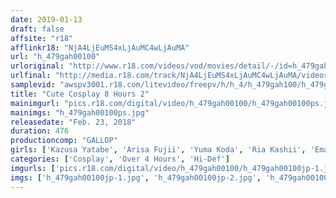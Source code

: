 ```yaml
---
date: 2019-01-13
draft: false
affsite: "r18"
afflinkr18: "NjA4LjEuMS4xLjAuMC4wLjAuMA"
url: "h_479gah00100"
urloriginal: "http://www.r18.com/videos/vod/movies/detail/-/id=h_479gah00100"
urlfinal: "http://media.r18.com/track/NjA4LjEuMS4xLjAuMC4wLjAuMA/videos/vod/movies/detail/-/id=h_479gah00100"
samplevid: "awspv3001.r18.com/litevideo/freepv/h/h_4/h_479gah100/h_479gah100_dmb_w.mp4"
title: "Cute Cosplay 8 Hours 2"
mainimgurl: "pics.r18.com/digital/video/h_479gah00100/h_479gah00100ps.jpg"
mainimgs: "h_479gah00100ps.jpg"
releasedate: "Feb. 23, 2018"
duration: 476
productioncomp: "GALLOP"
girls: ['Kazusa Yatabe', 'Arisa Fujii', 'Yuma Koda', 'Ria Kashii', 'Ema Yuina', 'Tsubasa Ayana', 'Satomi Sakai', 'Azusa Arai', 'Honoka Kato', 'Kaname Otori']
categories: ['Cosplay', 'Over 4 Hours', 'Hi-Def']
imgurls: ['pics.r18.com/digital/video/h_479gah00100/h_479gah00100jp-1.jpg', 'pics.r18.com/digital/video/h_479gah00100/h_479gah00100jp-2.jpg', 'pics.r18.com/digital/video/h_479gah00100/h_479gah00100jp-3.jpg', 'pics.r18.com/digital/video/h_479gah00100/h_479gah00100jp-4.jpg', 'pics.r18.com/digital/video/h_479gah00100/h_479gah00100jp-5.jpg', 'pics.r18.com/digital/video/h_479gah00100/h_479gah00100jp-6.jpg', 'pics.r18.com/digital/video/h_479gah00100/h_479gah00100jp-7.jpg', 'pics.r18.com/digital/video/h_479gah00100/h_479gah00100jp-8.jpg', 'pics.r18.com/digital/video/h_479gah00100/h_479gah00100jp-9.jpg', 'pics.r18.com/digital/video/h_479gah00100/h_479gah00100jp-10.jpg', 'pics.r18.com/digital/video/h_479gah00100/h_479gah00100jp-11.jpg', 'pics.r18.com/digital/video/h_479gah00100/h_479gah00100jp-12.jpg', 'pics.r18.com/digital/video/h_479gah00100/h_479gah00100jp-13.jpg', 'pics.r18.com/digital/video/h_479gah00100/h_479gah00100jp-14.jpg', 'pics.r18.com/digital/video/h_479gah00100/h_479gah00100jp-15.jpg', 'pics.r18.com/digital/video/h_479gah00100/h_479gah00100jp-16.jpg', 'pics.r18.com/digital/video/h_479gah00100/h_479gah00100jp-17.jpg', 'pics.r18.com/digital/video/h_479gah00100/h_479gah00100jp-18.jpg', 'pics.r18.com/digital/video/h_479gah00100/h_479gah00100jp-19.jpg', 'pics.r18.com/digital/video/h_479gah00100/h_479gah00100jp-20.jpg']
imgs: ['h_479gah00100jp-1.jpg', 'h_479gah00100jp-2.jpg', 'h_479gah00100jp-3.jpg', 'h_479gah00100jp-4.jpg', 'h_479gah00100jp-5.jpg', 'h_479gah00100jp-6.jpg', 'h_479gah00100jp-7.jpg', 'h_479gah00100jp-8.jpg', 'h_479gah00100jp-9.jpg', 'h_479gah00100jp-10.jpg', 'h_479gah00100jp-11.jpg', 'h_479gah00100jp-12.jpg', 'h_479gah00100jp-13.jpg', 'h_479gah00100jp-14.jpg', 'h_479gah00100jp-15.jpg', 'h_479gah00100jp-16.jpg', 'h_479gah00100jp-17.jpg', 'h_479gah00100jp-18.jpg', 'h_479gah00100jp-19.jpg', 'h_479gah00100jp-20.jpg']
---
```

